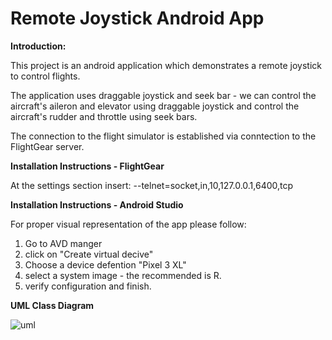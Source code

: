 # Remote Joystick Android App

**Introduction:**

This project is an android application which demonstrates a remote joystick to control flights.

The application uses draggable joystick and seek bar - we can control the aircraft's aileron and elevator using draggable joystick and control the aircraft's rudder and throttle using seek bars.

The connection to the flight simulator is established via conntection to the FlightGear server.

**Installation Instructions - FlightGear**

At the settings section insert:
--telnet=socket,in,10,127.0.0.1,6400,tcp

**Installation Instructions - Android Studio**

For proper visual representation of the app please follow:
1. Go to AVD manger 
2. click on "Create virtual decive" 
3. Choose a device defention "Pixel 3 XL" 
4. select a system image - the recommended is R. 
5. verify configuration and finish.






**UML Class Diagram**

![uml](https://ibb.co/jZf2Mv8)






